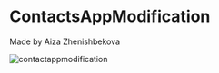 # ContactsAppModification
Made by Aiza Zhenishbekova

![contactappmodification](https://user-images.githubusercontent.com/84659284/119376408-b8411780-bcdd-11eb-9701-fccc70e1c257.JPG)
